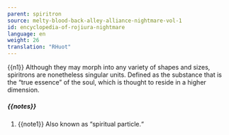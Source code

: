 ```yaml
---
parent: spiritron
source: melty-blood-back-alley-alliance-nightmare-vol-1
id: encyclopedia-of-rojiura-nightmare
language: en
weight: 26
translation: "RHuot"
---
```


{{n1}}
Although they may morph into any variety of shapes and sizes, spiritrons are nonetheless singular units. Defined as the substance that is the “true essence” of the soul, which is thought to reside in a higher dimension.

##### {{notes}}

1. {{note1}} Also known as “spiritual particle.“
